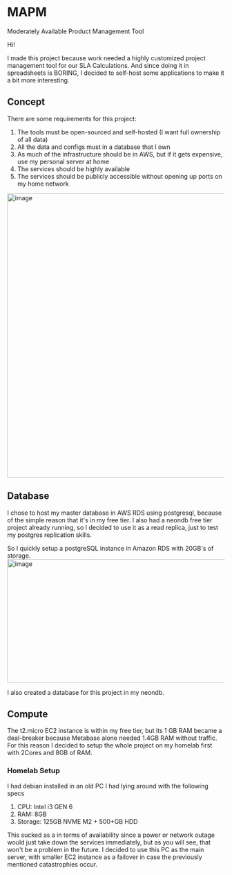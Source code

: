 # MAPM
Moderately Available Product Management Tool

Hi!

I made this project because work needed a highly customized project management tool for our SLA Calculations. And since doing it in spreadsheets is BORING, I decided to self-host some applications to make it a bit more interesting.

## Concept
There are some requirements for this project:
1. The tools must be open-sourced and self-hosted (I want full ownership of all data)
2. All the data and configs must in a database that I own
3. As much of the infrastructure should be in AWS, but if it gets expensive, use my personal server at home
4. The services should be highly available
5. The services should be publicly accessible without opening up ports on my home network

<img width="945" height="657" alt="image" src="https://github.com/user-attachments/assets/5b2ae8bf-a55d-4da3-89e6-0edcef14d501" />


## Database
I chose to host my master database in AWS RDS using postgresql, because of the simple reason that it's in my free tier.
I also had a neondb free tier project already running, so I decided to use it as a read replica, just to test my postgres replication skills.

So I quickly setup a postgreSQL instance in Amazon RDS with 20GB's of storage.
<img width="1677" height="285" alt="image" src="https://github.com/user-attachments/assets/c0cb403b-c164-496a-85a6-a14cdd3974cd" />

I also created a database for this project in my neondb.

## Compute
The t2.micro EC2 instance is within my free tier, but its 1 GB RAM became a deal-breaker because Metabase alone needed 1.4GB RAM without traffic.
For this reason I decided to setup the whole project on my homelab first with 2Cores and 8GB of RAM.

### Homelab Setup
I had debian installed in an old PC I had lying around with the following specs
1. CPU: Intel i3 GEN 6
2. RAM: 8GB
3. Storage: 125GB NVME M2 + 500+GB HDD

This sucked as a in terms of availability since a power or network outage would just take down the services immediately, but as you will see, that won't be a problem in the future.
I decided to use this PC as the main server, with smaller EC2 instance as a failover in case the previously mentioned catastrophies occur.


